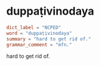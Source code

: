 # duppaṭivinodaya

``` toml
dict_label = "NCPED"
word = "duppaṭivinodaya"
summary = "hard to get rid of."
grammar_comment = "mfn."
```

hard to get rid of.

